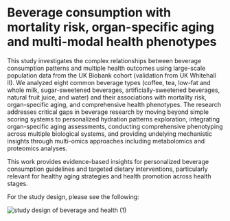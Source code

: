 # Beverage consumption with mortality risk, organ-specific aging and multi-modal health phenotypes
 
This study investigates the complex relationships between beverage consumption patterns and multiple health outcomes using large-scale population data from the UK Biobank cohort (validation from UK Whitehall II). We analyzed eight common beverage types (coffee, tea, low-fat and whole milk, sugar-sweetened beverages, artificially-sweetened beverages, natural fruit juice, and water) and their associations with mortality risk, organ-specific aging, and comprehensive health phenotypes. The research addresses critical gaps in beverage research by moving beyond simple scoring systems to personalized hydration patterns exploration, integrating organ-specific aging assessments, conducting comprehensive phenotyping across multiple biological systems, and providing undelying mechanistic insights through multi-omics approaches including metabolomics and proteomics analyses. 

This work provides evidence-based insights for personalized beverage consumption guidelines and targeted dietary interventions, particularly relevant for healthy aging strategies and health promotion across health stages.

For the study design, please see the following:

![study design of  beverage and health (1)](https://github.com/user-attachments/assets/3e82b8c9-431c-403c-9a1e-17711618b6a4)

